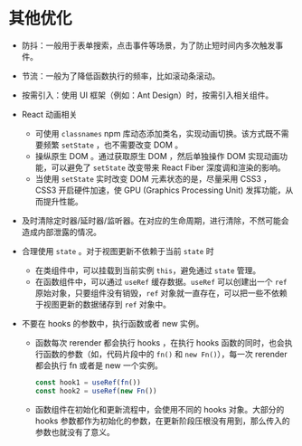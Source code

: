 # 其他优化

- 防抖：一般用于表单搜索，点击事件等场景，为了防止短时间内多次触发事件。
- 节流：一般为了降低函数执行的频率，比如滚动条滚动。
- 按需引入：使用 UI 框架（例如：Ant Design）时，按需引入相关组件。
- React 动画相关
  - 可使用 `classnames` npm 库动态添加类名，实现动画切换。该方式既不需要频繁 `setState` ，也不需要改变 DOM 。
  - 操纵原生 DOM 。通过获取原生 DOM ，然后单独操作 DOM 实现动画功能，可以避免了 `setState` 改变带来 React Fiber 深度调和渲染的影响。
  - 当使用 `setState` 实时改变 DOM 元素状态的是，尽量采用 CSS3 ， CSS3 开启硬件加速，使 GPU (Graphics Processing Unit) 发挥功能，从而提升性能。
- 及时清除定时器/延时器/监听器。在对应的生命周期，进行清除，不然可能会造成内部泄露的情况。
- 合理使用 `state` 。对于视图更新不依赖于当前 `state` 时
  - 在类组件中，可以挂载到当前实例 `this`，避免通过 `state` 管理。
  - 在函数组件中，可以通过 `useRef` 缓存数据。`useRef` 可以创建出一个 `ref` 原始对象，只要组件没有销毁，`ref` 对象就一直存在，可以把一些不依赖于视图更新的数据储存到 `ref` 对象中。
- 不要在 hooks 的参数中，执行函数或者 new 实例。

  - 函数每次 rerender 都会执行 hooks ，在执行 hooks 函数的同时，也会执行函数的参数（如，代码片段中的 `fn()` 和 `new Fn()`），每一次 rerender 都会执行 fn 或者是 new 一个实例。

    ```js
    const hook1 = useRef(fn())
    const hook2 = useRef(new Fn())
    ```

  - 函数组件在初始化和更新流程中，会使用不同的 hooks 对象。大部分的 hooks 参数都作为初始化的参数，在更新阶段压根没有用到，那么传入的参数也就没有了意义。
